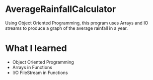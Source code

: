 # AverageRainfallCalculator
Using Object Oriented Programming, this program uses Arrays and IO streams to produce a graph of the average rainfall in a year.
# What I learned
* Object Oriented Programming
* Arrays in Functions
* I/O FileStream in Functions
